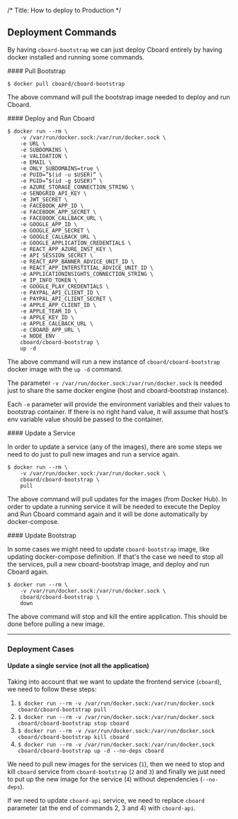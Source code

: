 /* Title: How to deploy to Production */

## Deployment Commands

By having `cboard-bootstrap` we can just deploy Cboard entirely by having docker installed and running some commands.

#### Pull Bootstrap
```
$ docker pull cboard/cboard-bootstrap
```

The above command will pull the bootstrap image needed to deploy and run Cboard.

#### Deploy and Run Cboard
```
$ docker run --rm \
    -v /var/run/docker.sock:/var/run/docker.sock \
    -e URL \
    -e SUBDOMAINS \
    -e VALIDATION \
    -e EMAIL \
    -e ONLY_SUBDOMAINS=true \
    -e PUID=”$(id -u $USER)” \
    -e PGID=”$(id -g $USER)” \
    -e AZURE_STORAGE_CONNECTION_STRING \
    -e SENDGRID_API_KEY \
    -e JWT_SECRET \
    -e FACEBOOK_APP_ID \
    -e FACEBOOK_APP_SECRET \
    -e FACEBOOK_CALLBACK_URL \
    -e GOOGLE_APP_ID \
    -e GOOGLE_APP_SECRET \
    -e GOOGLE_CALLBACK_URL \
    -e GOOGLE_APPLICATION_CREDENTIALS \
    -e REACT_APP_AZURE_INST_KEY \
    -e API_SESSION_SECRET \
    -e REACT_APP_BANNER_ADVICE_UNIT_ID \
    -e REACT_APP_INTERSTITIAL_ADVICE_UNIT_ID \
    -e APPLICATIONINSIGHTS_CONNECTION_STRING \
    -e IP_INFO_TOKEN \
    -e GOOGLE_PLAY_CREDENTIALS \
    -e PAYPAL_API_CLIENT_ID \
    -e PAYPAL_API_CLIENT_SECRET \
    -e APPLE_APP_CLIENT_ID \
    -e APPLE_TEAM_ID \
    -e APPLE_KEY_ID \
    -e APPLE_CALLBACK_URL \
    -e CBOARD_APP_URL \
    -e NODE_ENV
    cboard/cboard-bootstrap \
    up -d
```

The above command will run a new instance of `cboard/cboard-bootstrap` docker image with the `up -d` command.

The parameter `-v /var/run/docker.sock:/var/run/docker.sock` is needed just to share the same docker engine (host and cboard-bootstrap instance).

Each `-e` parameter will provide the environment variables and their values to bootstrap container. If there is no right hand value, it will assume that host’s env variable value should be passed to the container.

#### Update a Service

In order to update a service (any of the images), there are some steps we need to do just to pull new images and run a service again.
```
$ docker run --rm \
    -v /var/run/docker.sock:/var/run/docker.sock \
    cboard/cboard-bootstrap \
    pull
```

The above command will pull updates for the images (from Docker Hub). In order to update a running service it will be needed to execute the Deploy and Run Cboard command again and it will be done automatically by docker-compose.


#### Update Bootstrap

In some cases we might need to update `cboard-bootstrap` image, like updating docker-compose definition. If that's the case we need to stop all the services, pull a new cboard-bootstrap image, and deploy and run Cboard again.
```
$ docker run --rm \
    -v /var/run/docker.sock:/var/run/docker.sock \
    cboard/cboard-bootstrap \
    down
```

The above command will stop and kill the entire application. This should be done before pulling a new image.

---

### Deployment Cases

#### Update a single service (not all the application)

Taking into account that we want to update the frontend service (`cboard`), we need to follow these steps:

1. `$ docker run --rm -v /var/run/docker.sock:/var/run/docker.sock cboard/cboard-bootstrap pull`
2. `$ docker run --rm -v /var/run/docker.sock:/var/run/docker.sock cboard/cboard-bootstrap stop cboard`
3. `$ docker run --rm -v /var/run/docker.sock:/var/run/docker.sock cboard/cboard-bootstrap kill cboard`
4. `$ docker run --rm -v /var/run/docker.sock:/var/run/docker.sock cboard/cboard-bootstrap up -d --no-deps cboard`

We need to pull new images for the services (`1`), then we need to stop and kill `cboard` service from `cboard-bootstrap` (`2` and `3`) and finally we just need to put up the new image for the service (`4`) without dependencies (`--no-deps`).

If we need to update `cboard-api` service, we need to replace `cboard` parameter (at the end of commands 2, 3 and 4) with `cboard-api`.